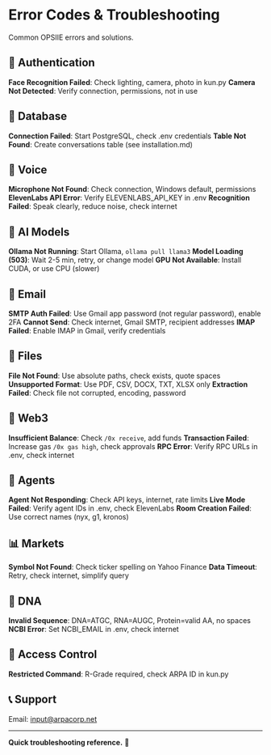 # Error Codes & Troubleshooting

Common OPSIIE errors and solutions.

## 🚨 Authentication
**Face Recognition Failed**: Check lighting, camera, photo in kun.py
**Camera Not Detected**: Verify connection, permissions, not in use

## 🔌 Database
**Connection Failed**: Start PostgreSQL, check .env credentials
**Table Not Found**: Create conversations table (see installation.md)

## 🎤 Voice
**Microphone Not Found**: Check connection, Windows default, permissions
**ElevenLabs API Error**: Verify ELEVENLABS_API_KEY in .env
**Recognition Failed**: Speak clearly, reduce noise, check internet

## 🤖 AI Models
**Ollama Not Running**: Start Ollama, `ollama pull llama3`
**Model Loading (503)**: Wait 2-5 min, retry, or change model
**GPU Not Available**: Install CUDA, or use CPU (slower)

## 📧 Email
**SMTP Auth Failed**: Use Gmail app password (not regular password), enable 2FA
**Cannot Send**: Check internet, Gmail SMTP, recipient addresses
**IMAP Failed**: Enable IMAP in Gmail, verify credentials

## 📁 Files
**File Not Found**: Use absolute paths, check exists, quote spaces
**Unsupported Format**: Use PDF, CSV, DOCX, TXT, XLSX only
**Extraction Failed**: Check file not corrupted, encoding, password

## 🔗 Web3
**Insufficient Balance**: Check `/0x receive`, add funds
**Transaction Failed**: Increase gas `/0x gas high`, check approvals
**RPC Error**: Verify RPC URLs in .env, check internet

## 🤖 Agents
**Agent Not Responding**: Check API keys, internet, rate limits
**Live Mode Failed**: Verify agent IDs in .env, check ElevenLabs
**Room Creation Failed**: Use correct names (nyx, g1, kronos)

## 📊 Markets
**Symbol Not Found**: Check ticker spelling on Yahoo Finance
**Data Timeout**: Retry, check internet, simplify query

## 🧬 DNA
**Invalid Sequence**: DNA=ATGC, RNA=AUGC, Protein=valid AA, no spaces
**NCBI Error**: Set NCBI_EMAIL in .env, check internet

## 🔐 Access Control
**Restricted Command**: R-Grade required, check ARPA ID in kun.py

## 📞 Support
Email: input@arpacorp.net

---

**Quick troubleshooting reference.** 🔧

